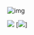 ![img](https://media.discordapp.net/attachments/940353909946466394/940353925196967976/1644266453730.png)

[![](https://img.shields.io/discord/311256119005937665.svg?color=%237289da&label=Discord&logo=discord&logoColor=%237289da)](https://discord.gg/ZgXjHGd)
[![](https://img.shields.io/github/stars/MohistMC/Mohist.svg?label=Stars&logo=github)]
